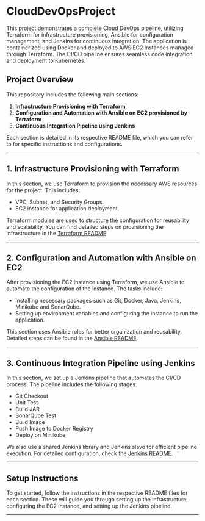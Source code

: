 # CloudDevOpsProject

This project demonstrates a complete Cloud DevOps pipeline, utilizing Terraform for infrastructure provisioning, Ansible for configuration management, and Jenkins for continuous integration. The application is containerized using Docker and deployed to AWS EC2 instances managed through Terraform. The CI/CD pipeline ensures seamless code integration and deployment to Kubernetes.

## Project Overview

This repository includes the following main sections:
1. **Infrastructure Provisioning with Terraform**
2. **Configuration and Automation with Ansible on EC2 provisioned by Terraform**
3. **Continuous Integration Pipeline using Jenkins**

Each section is detailed in its respective README file, which you can refer to for specific instructions and configurations.

---

## 1. Infrastructure Provisioning with Terraform

In this section, we use Terraform to provision the necessary AWS resources for the project. This includes:

- VPC, Subnet, and Security Groups.
- EC2 instance for application deployment.

Terraform modules are used to structure the configuration for reusability and scalability. You can find detailed steps on provisioning the infrastructure in the [Terraform README](./Terraform/README.md).

---

## 2. Configuration and Automation with Ansible on EC2

After provisioning the EC2 instance using Terraform, we use Ansible to automate the configuration of the instance. The tasks include:

- Installing necessary packages such as Git, Docker, Java, Jenkins, Minikube and SonarQube.
- Setting up environment variables and configuring the instance to run the application.

This section uses Ansible roles for better organization and reusability. Detailed steps can be found in the [Ansible README](./Ansible/README.md).

---

## 3. Continuous Integration Pipeline using Jenkins

In this section, we set up a Jenkins pipeline that automates the CI/CD process. The pipeline includes the following stages:

- Git Checkout
- Unit Test
- Build JAR
- SonarQube Test
- Build Image
- Push Image to Docker Registry
- Deploy on Minikube

We also use a shared Jenkins library and Jenkins slave for efficient pipeline execution. For detailed configuration, check the [Jenkins README](./Jenkins/README.md).

---

## Setup Instructions

To get started, follow the instructions in the respective README files for each section. These will guide you through setting up the infrastructure, configuring the EC2 instance, and setting up the Jenkins pipeline.

---
